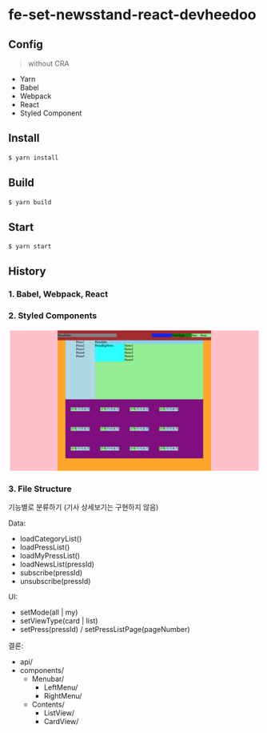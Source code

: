 # fe-set-newsstand-react-devheedoo

## Config

> without CRA

- Yarn
- Babel
- Webpack
- React
- Styled Component

## Install

```bash
$ yarn install
```

## Build

```bash
$ yarn build
```

## Start

```bash
$ yarn start
```

## History

### 1. Babel, Webpack, React

### 2. Styled Components

![make-styled-components](./history/make-styled-components.png)

### 3. File Structure

기능별로 분류하기 (기사 상세보기는 구현하지 않음)

Data:
- loadCategoryList()
- loadPressList()
- loadMyPressList()
- loadNewsList(pressId)
- subscribe(pressId)
- unsubscribe(pressId)

UI:
- setMode(all | my)
- setViewType(card | list)
- setPress(pressId) / setPressListPage(pageNumber)

결론:
- api/
- components/
    - Menubar/
        - LeftMenu/
        - RightMenu/
    - Contents/
        - ListView/
        - CardView/

